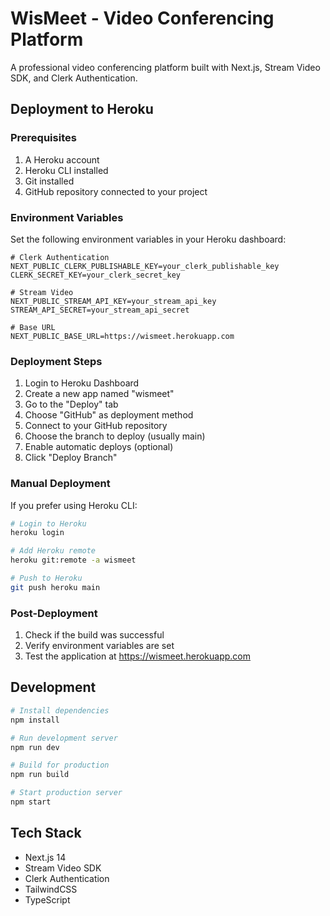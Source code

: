 # WisMeet - Video Conferencing Platform

A professional video conferencing platform built with Next.js, Stream Video SDK, and Clerk Authentication.

## Deployment to Heroku

### Prerequisites

1. A Heroku account
2. Heroku CLI installed
3. Git installed
4. GitHub repository connected to your project

### Environment Variables

Set the following environment variables in your Heroku dashboard:

```env
# Clerk Authentication
NEXT_PUBLIC_CLERK_PUBLISHABLE_KEY=your_clerk_publishable_key
CLERK_SECRET_KEY=your_clerk_secret_key

# Stream Video
NEXT_PUBLIC_STREAM_API_KEY=your_stream_api_key
STREAM_API_SECRET=your_stream_api_secret

# Base URL
NEXT_PUBLIC_BASE_URL=https://wismeet.herokuapp.com
```

### Deployment Steps

1. Login to Heroku Dashboard
2. Create a new app named "wismeet"
3. Go to the "Deploy" tab
4. Choose "GitHub" as deployment method
5. Connect to your GitHub repository
6. Choose the branch to deploy (usually main)
7. Enable automatic deploys (optional)
8. Click "Deploy Branch"

### Manual Deployment

If you prefer using Heroku CLI:

```bash
# Login to Heroku
heroku login

# Add Heroku remote
heroku git:remote -a wismeet

# Push to Heroku
git push heroku main
```

### Post-Deployment

1. Check if the build was successful
2. Verify environment variables are set
3. Test the application at https://wismeet.herokuapp.com

## Development

```bash
# Install dependencies
npm install

# Run development server
npm run dev

# Build for production
npm run build

# Start production server
npm start
```

## Tech Stack

- Next.js 14
- Stream Video SDK
- Clerk Authentication
- TailwindCSS
- TypeScript 